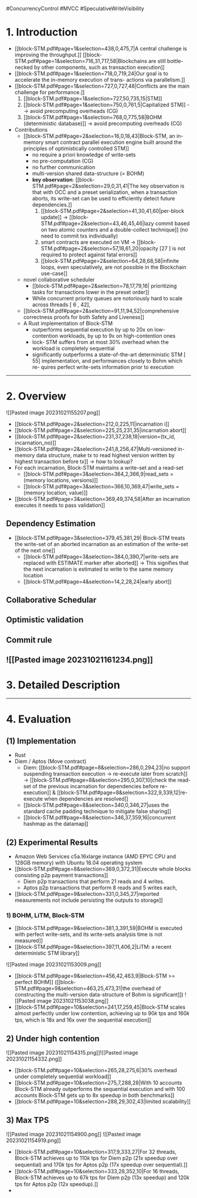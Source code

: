 #ConcurrencyControl #MVCC #SpeculativeWriteVisibility 

# 1. Introduction
- [[block-STM.pdf#page=1&selection=438,0,475,7|A central challenge is improving the throughput.]]  [[block-STM.pdf#page=1&selection=716,31,717,58|Blockchains are still bottle- necked by other components, such as transaction execution]]
- [[block-STM.pdf#page=1&selection=718,0,719,24|Our goal is to accelerate the in-memory execution of trans- actions via parallelism.]]
- [[block-STM.pdf#page=1&selection=727,0,727,48|Conflicts are the main challenge for performance.]] 
	1) [[block-STM.pdf#page=1&selection=727,50,735,15|STM]]
	2) [[block-STM.pdf#page=1&selection=750,0,761,5|Capitalized STM]] --> avoid precomputing overheads (CG)
	3) [[block-STM.pdf#page=1&selection=768,0,775,58|BOHM (deterministic database)]] -> avoid precomputing overheads (CG)
- Contributions
  - [[block-STM.pdf#page=2&selection=16,0,18,43|Block-STM, an in-memory smart contract parallel execution engine built around the principles of optimistically controlled STM]]
	- no require a priori knowledge of write-sets
	- no pre-computation (CG)
	- no further communication
	- multi-version shared data-structure (= BOHM)
	-  **key observation**: [[block-STM.pdf#page=2&selection=29,0,31,41|The key observation is that with OCC and a preset serialization, when a transaction aborts, its write-set can be used to efficiently detect future dependencies.]]
		  1) [[block-STM.pdf#page=2&selection=41,30,41,60|per-block update]] -> [[block-STM.pdf#page=2&selection=43,46,45,46|lazy commit based on two atomic counters and a double-collect technique]] (no need to commit txs individually)
		  2) smart contracts are executed on VM -> [[block-STM.pdf#page=2&selection=57,18,61,20|opacity [27 ] is not required to protect against fatal errors]]
		  3)  [[block-STM.pdf#page=2&selection=64,28,68,58|infinite loops, even speculatively, are not possible in the Blockchain use-case]]
   - novel collaborative scheduler
	  - [[block-STM.pdf#page=2&selection=78,17,79,16| prioritizing tasks for transactions lower in the preset order]]
	  - While concurrent priority queues are notoriously hard to scale across threads [ 6 , 42],
  - [[block-STM.pdf#page=2&selection=91,11,94,52|comprehensive correctness proofs for both Safety and Liveness]]  
  - A Rust implementation of Block-STM
	  - outperforms sequential execution by up to 20x on low-contention workloads, by up to 9x on high-contention ones
	  -  lock- STM suffers from at most 30% overhead when the workload is completely sequential
	  -  significantly outperforms a state-of-the-art deterministic STM [ 55] implementation, and performances closely to Bohm which re- quires perfect write-sets information prior to execution
---
# 2. Overview

![[Pasted image 20231021155207.png]]

- [[block-STM.pdf#page=2&selection=212,0,225,11|incarnation i]]
- [[block-STM.pdf#page=2&selection=225,25,231,35|incarnation abort]]
- [[block-STM.pdf#page=2&selection=231,37,238,18|version=(tx_id, incarnation_no)]]
- [[block-STM.pdf#page=2&selection=241,8,256,47|Multi-versioned in-memory data structure, make tx to read highest version written by highest transaction before tx]] -> how to lookup?
- For each incarnation, Block-STM maintains a write-set and a read-set
	- [[block-STM.pdf#page=3&selection=364,2,366,9|read_sets = (memory locations, versions)]]
	- [[block-STM.pdf#page=3&selection=366,10,369,47|write_sets = (memory location, value)]]
- [[block-STM.pdf#page=3&selection=369,49,374,58|After an incarnation executes it needs to pass validation]]

## Dependency Estimation
- [[block-STM.pdf#page=3&selection=379,45,381,29| Block-STM treats the write-set of an aborted incarnation as an estimation of the write-set of the next one]]
	- [[block-STM.pdf#page=3&selection=384,0,390,7|write-sets are replaced with ESTIMATE marker after aborted]] -> This signifies that the next incarnation is estimated to write to the same memory location
	- [[block-STM.pdf#page=4&selection=14,2,28,24|early abort]]

## Collaborative Schedular



## Optimistic validation

## Commit rule
![[Pasted image 20231021161234.png]]
---
# 3. Detailed Description




---
# 4. Evaluation

## (1) Implementation

- Rust
- Diem / Aptos (Move contract)
	-  Diem: [[block-STM.pdf#page=8&selection=286,0,294,23|no support suspending transaction execution -> re-execute later from scratch]] -> [[block-STM.pdf#page=8&selection=295,0,307,10|check the read-set of the previous incarnation for dependencies before re-execution]] & [[block-STM.pdf#page=8&selection=322,9,339,12|re-execute when dependencies are resolved]]
	- [[block-STM.pdf#page=8&selection=340,0,346,27|uses the standard cache padding technique to mitigate false sharing]] 
	- [[block-STM.pdf#page=8&selection=346,37,359,16|concurrent hashmap as the datamap]]

## (2) Experimental Results

- Amazon Web Services c5a.16xlarge instance (AMD EPYC CPU and 128GB memory) with Ubuntu 18.04 operating system
- [[block-STM.pdf#page=8&selection=369,0,372,31|Execute whole blocks consisting p2p payment transactions]]
	- Diem p2p transactions that perform 21 reads and 4 writes.
	- Aptos p2p transactions that perform 8 reads and 5 writes each,
- [[block-STM.pdf#page=9&selection=331,0,345,27|reported measurements not include persisting the outputs to storage]] 
### 1) BOHM, LiTM, Block-STM
- [[block-STM.pdf#page=9&selection=381,3,391,59|BOHM is executed with perfect write-sets, and its write-sets analysis time is not measured]]
- [[block-STM.pdf#page=9&selection=397,11,406,2|LiTM: a recent deterministic STM library]]

![[Pasted image 20231021153009.png]]
- [[block-STM.pdf#page=9&selection=456,42,463,9|Block-STM >= perfect BOHM]] ([[block-STM.pdf#page=9&selection=463,25,473,31|the overhead of constructing the multi-version data-structure of Bohm is significant]])
![[Pasted image 20231021153038.png]]
- [[block-STM.pdf#page=10&selection=241,17,259,45|Block-STM scales almost perfectly under low contention, achieving up to 90𝑘 tps and 160𝑘 tps, which is 18x and 16x over the sequential execution]]

## 2) Under high contention
![[Pasted image 20231021154315.png]]![[Pasted image 20231021154332.png]]

- [[block-STM.pdf#page=10&selection=265,28,275,6|30% overhead under completely sequential workload]]
- [[block-STM.pdf#page=10&selection=275,7,288,28|With 10 accounts Block-STM already outperforms the sequential execution and with 100 accounts Block-STM gets up to 8x speedup in both benchmarks]]
- [[block-STM.pdf#page=10&selection=288,29,302,43|limited scalability]]

## 3) Max TPS

![[Pasted image 20231021154900.png]]
![[Pasted image 20231021154919.png]]

- [[block-STM.pdf#page=10&selection=317,9,333,27|For 32 threads, Block-STM achieves up to 110𝑘 tps for Diem p2p (21x speedup over sequential) and 170𝑘 tps for Aptos p2p (17x speedup over sequential).]]
- [[block-STM.pdf#page=10&selection=333,28,352,10|For 16 threads, Block-STM achieves up to 67𝑘 tps for Diem p2p (13x speedup) and 120𝑘 tps for Aptos p2p (12x speedup).]]
- 